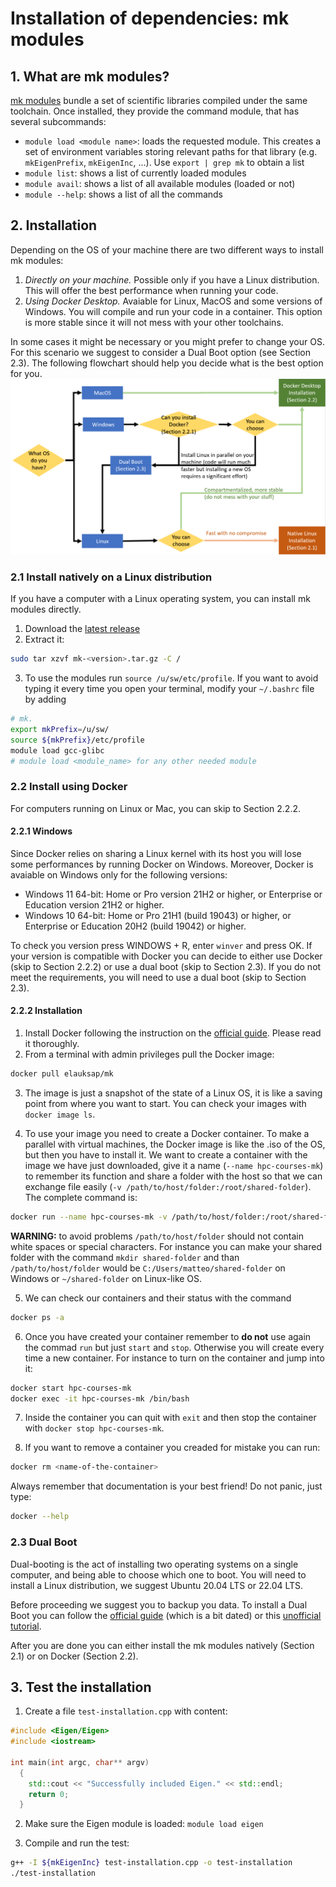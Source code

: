 # Installation of dependencies: mk modules

## 1. What are mk modules?

[mk modules](https://github.com/elauksap/mk) bundle a set of scientific libraries compiled under the same toolchain. Once installed, they provide the command module, that has several subcommands:
- `module load <module name>`: loads the requested module. This creates a set of environment variables storing relevant paths for that library (e.g. `mkEigenPrefix`, `mkEigenInc`, ...). Use  `export | grep mk`  to obtain a list
- `module list`: shows a list of currently loaded modules
- `module avail`: shows a list of all available modules (loaded or not)
- `module --help`: shows a list of all the commands

## 2. Installation
Depending on the OS of your machine there are two different ways to install mk modules:
1. *Directly on your machine.* Possible only if you have a Linux distribution. This will offer the best performance when running your code.
2. *Using Docker Desktop.* Avaiable for Linux, MacOS and some versions of Windows. You will compile and run your code in a container. This option is more stable since it will not mess with your other toolchains.

In some cases it might be necessary or you might prefer to change your OS. For this scenario we suggest to consider a Dual Boot option (see Section 2.3).
The following flowchart should help you decide what is the best option for you.
![Installation Flowchart](./assets/installation-flowchart.png)

### 2.1 Install natively on a Linux distribution
If you have a computer with a Linux operating system, you can install mk modules directly.

1. Download the [latest release](https://github.com/elauksap/mk/releases)
2. Extract it:
```bash
sudo tar xzvf mk-<version>.tar.gz -C /
```
3. To use the modules run `source /u/sw/etc/profile`. If you want to avoid typing it every time you open your terminal, modify your `~/.bashrc` file by adding
```bash
# mk.
export mkPrefix=/u/sw/
source ${mkPrefix}/etc/profile
module load gcc-glibc
# module load <module_name> for any other needed module
```

### 2.2 Install using Docker

For computers running on Linux or Mac, you can skip to Section 2.2.2.

#### 2.2.1 Windows
Since Docker relies on sharing a Linux kernel with its host you will lose some performances by running Docker on Windows. Moreover, Docker is avaiable on Windows only for the following versions:
* Windows 11 64-bit: Home or Pro version 21H2 or higher, or Enterprise or Education version 21H2 or higher.
* Windows 10 64-bit: Home or Pro 21H1 (build 19043) or higher, or Enterprise or Education 20H2 (build 19042) or higher.

To check you version press WINDOWS + R, enter `winver` and press OK. If your version is compatible with Docker you can decide to either use Docker (skip to Section 2.2.2) or use a dual boot (skip to Section 2.3). If you do not meet the requirements, you will need to use a dual boot (skip to Section 2.3).

#### 2.2.2 Installation
1. Install Docker following the instruction on the [official guide](https://docs.docker.com/get-docker/). Please read it thoroughly.
2. From a terminal with admin privileges pull the Docker image:
```bash
docker pull elauksap/mk
```
3. The image is just a snapshot of the state of a Linux OS, it is like a saving point from where you want to start. You can check your images with `docker image ls`.

4. To use your image you need to create a Docker container. To make a parallel with virtual machines, the Docker image is like the .iso of the OS, but then you have to install it. We want to create a container with the image we have just downloaded, give it a name (`--name hpc-courses-mk`) to remember its function and share a folder with the host so that we can exchange file easily (`-v /path/to/host/folder:/root/shared-folder`). The complete command is:
```bash
docker run --name hpc-courses-mk -v /path/to/host/folder:/root/shared-folder -it elauksap/mk
```
**WARNING:** to avoid problems `/path/to/host/folder` should not contain white spaces or special characters. For instance you can make your shared folder with the command `mkdir shared-folder` and than `/path/to/host/folder` would be `C:/Users/matteo/shared-folder` on Windows or `~/shared-folder` on Linux-like OS.

5. We can check our containers and their status with the command 
```bash
docker ps -a
```
6. Once you have created your container remember to **do not** use again the commad `run` but just `start` and `stop`. Otherwise you will create every time a new container. For instance to turn on the container and jump into it:
```bash
docker start hpc-courses-mk
docker exec -it hpc-courses-mk /bin/bash
```
7. Inside the container you can quit with `exit` and then stop the container with `docker stop hpc-courses-mk`.

8. If you want to remove a container you creaded for mistake you can run:
```bash
docker rm <name-of-the-container>
```

Always remember that documentation is your best friend! Do not panic, just type:
```bash
docker --help
```

### 2.3 Dual Boot
Dual-booting is the act of installing two operating systems on a single computer, and being able to choose which one to boot. You will need to install a Linux distribution, we suggest Ubuntu 20.04 LTS or 22.04 LTS. 

Before proceeding we suggest you to backup you data. To install a Dual Boot you can follow the [official guide](https://help.ubuntu.com/community/WindowsDualBoot) (which is a bit dated) or this [unofficial tutorial](https://itsfoss.com/install-ubuntu-1404-dual-boot-mode-windows-8-81-uefi/).

After you are done you can either install the mk modules natively (Section 2.1) or on Docker (Section 2.2).

## 3. Test the installation

1. Create a file `test-installation.cpp` with content:
```cpp
#include <Eigen/Eigen>
#include <iostream>

int main(int argc, char** argv)
  {
    std::cout << "Successfully included Eigen." << std::endl;
    return 0;
  }
```

2. Make sure the Eigen module is loaded: `module load eigen`

3. Compile and run the test:
```bash
g++ -I ${mkEigenInc} test-installation.cpp -o test-installation
./test-installation
```
